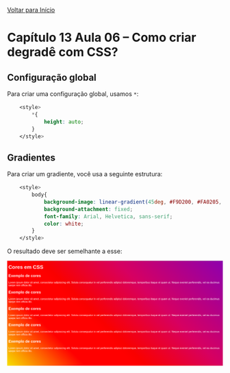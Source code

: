 [Voltar para Início](https://github.com/vinis-moraes/curso-html-css)
# Capítulo 13 Aula 06 – Como criar degradê com CSS?

## Configuração global

Para criar uma configuração global, usamos `*`:

```css
    <style>
        *{
            height: auto;
        }
    </style>
```

## Gradientes

Para criar um gradiente, você usa a seguinte estrutura:
```css
    <style>
        body{
            background-image: linear-gradient(45deg, #F9D200, #FA0205, #C92066, #7D36AE);
            background-attachment: fixed;
            font-family: Arial, Helvetica, sans-serif;
            color: white;
        }
    </style>
```

O resultado deve ser semelhante a esse:

![alt](https://github.com/vinis-moraes/curso-html-css/blob/main/C13A06P1.png)
